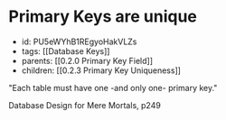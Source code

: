 # Primary Keys are unique
* id: PU5eWYhB1REgyoHakVLZs
* tags: [[Database Keys]]
* parents: [[0.2.0 Primary Key Field]]
* children: [[0.2.3 Primary Key Uniqueness]]

"Each table must have one -and only one- primary key."

Database Design for Mere Mortals, p249